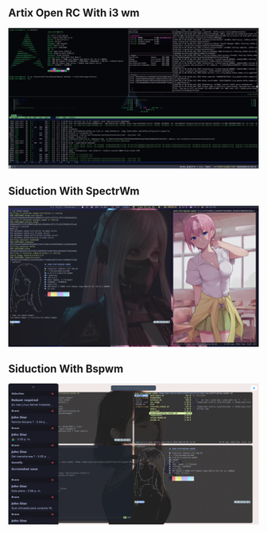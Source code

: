 <h2> Artix Open RC With i3 wm</h2>
<img src="https://raw.githubusercontent.com/jSierraB3991/dotfiles/main/i3/artix-i3.png" />

<h2> Siduction With SpectrWm </h2>
<img src="https://raw.githubusercontent.com/jSierraB3991/dotfiles/main/spectrwm/Siduction-spectrwm.png" />


<h2> Siduction With Bspwm </h2>
<img src="https://raw.githubusercontent.com/jSierraB3991/dotfiles/main/bspwm/1657230813.png" />
